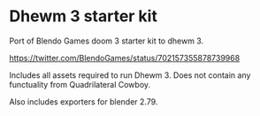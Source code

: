 # Dhewm 3 starter kit
Port of Blendo Games doom 3 starter kit to dhewm 3.

https://twitter.com/BlendoGames/status/702157355878739968

Includes all assets required to run Dhewm 3. Does not contain any functuality from Quadrilateral Cowboy.

Also includes exporters for blender 2.79.